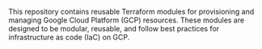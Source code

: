 This repository contains reusable Terraform modules for provisioning and managing Google Cloud Platform (GCP) resources. These modules are designed to be modular, reusable, and follow best practices for infrastructure as code (IaC) on GCP.
